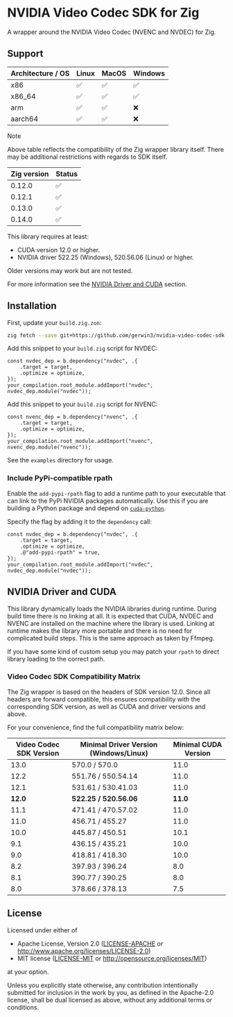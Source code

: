 # NVIDIA Video Codec SDK for Zig

A wrapper around the NVIDIA Video Codec (NVENC and NVDEC) for Zig.

## Support

| Architecture / OS | Linux | MacOS | Windows |
|-------------------|-------|-------|---------|
| x86               | ✅    | ✅    | ✅      |
| x86_64            | ✅    | ✅    | ✅      |
| arm               | ✅    | ✅    | ❌      |
| aarch64           | ✅    | ✅    | ❌      |

> [!NOTE]  
> Above table reflects the compatibility of the Zig wrapper library itself. There may be additional restrictions with regards to SDK itself.

| Zig version | Status |
|-------------|--------|
| 0.12.0      | ✅     |
| 0.12.1      | ✅     |
| 0.13.0      | ✅     |
| 0.14.0      | ✅     |

This library requires at least:

* CUDA version 12.0 or higher.
* NVIDIA driver 522.25 (Windows), 520.56.06 (Linux) or higher.

Older versions may work but are not tested.

For more information see the [NVIDIA Driver and CUDA](#nvidia-driver-and-cuda) section.

## Installation

First, update your `build.zig.zon`:

```bash
zig fetch --save git+https://github.com/gerwin3/nvidia-video-codec-sdk.git
```

Add this snippet to your `build.zig` script for NVDEC:

```zig
const nvdec_dep = b.dependency("nvdec", .{
    .target = target,
    .optimize = optimize,
});
your_compilation.root_module.addImport("nvdec", nvdec_dep.module("nvdec"));
```

Add this snippet to your `build.zig` script for NVENC:

```zig
const nvenc_dep = b.dependency("nvenc", .{
    .target = target,
    .optimize = optimize,
});
your_compilation.root_module.addImport("nvenc", nvenc_dep.module("nvenc"));
```

See the `examples` directory for usage.

### Include PyPi-compatible rpath

Enable the `add-pypi-rpath` flag to add a runtime path to your executable that
can link to the PyPi NVIDIA packages automatically. Use this if you are
building a Python package and depend on
[`cuda-python`](https://pypi.org/project/cuda-python/).

Specify the flag by adding it to the `dependency` call:

```zig
const nvdec_dep = b.dependency("nvdec", .{
    .target = target,
    .optimize = optimize,
    .@"add-pypi-rpath" = true,
});
your_compilation.root_module.addImport("nvdec", nvdec_dep.module("nvdec"));
```

## NVIDIA Driver and CUDA

This library dynamically loads the NVIDIA libraries during runtime. During
build time there is no linking at all. It is expected that CUDA, NVDEC and
NVENC are installed on the machine where the library is used. Linking at
runtime makes the library more portable and there is no need for complicated
build steps. This is the same approach as taken by Ffmpeg.

If you have some kind of custom setup you may patch your `rpath` to direct
library loading to the correct path.

### Video Codec SDK Compatibility Matrix

The Zig wrapper is based on the headers of SDK version 12.0. Since all headers
are forward compatible, this ensures compatibility with the corresponding SDK
version, as well as CUDA and driver versions and above.

For your convenience, find the full compatibility matrix below:

| Video Codec SDK Version | Minimal Driver Version (Windows/Linux) | Minimal CUDA Version |
|-------------------------|----------------------------------------|----------------------|
| 13.0                    | 570.0 / 570.0                          | 11.0                 |
| 12.2                    | 551.76 / 550.54.14                     | 11.0                 |
| 12.1                    | 531.61 / 530.41.03                     | 11.0                 |
| **12.0**                | **522.25 / 520.56.06**                 | **11.0**             |
| 11.1                    | 471.41 / 470.57.02                     | 11.0                 |
| 11.0                    | 456.71 / 455.27                        | 11.0                 |
| 10.0                    | 445.87 / 450.51                        | 10.1                 |
| 9.1                     | 436.15 / 435.21                        | 10.0                 |
| 9.0                     | 418.81 / 418.30                        | 10.0                 |
| 8.2                     | 397.93 / 396.24                        | 8.0                  |
| 8.1                     | 390.77 / 390.25                        | 8.0                  |
| 8.0                     | 378.66 / 378.13                        | 7.5                  |

## License

Licensed under either of

* Apache License, Version 2.0
   ([LICENSE-APACHE](LICENSE-APACHE) or <http://www.apache.org/licenses/LICENSE-2.0>)
* MIT license
   ([LICENSE-MIT](LICENSE-MIT) or <http://opensource.org/licenses/MIT>)

at your option.

Unless you explicitly state otherwise, any contribution intentionally submitted
for inclusion in the work by you, as defined in the Apache-2.0 license, shall be
dual licensed as above, without any additional terms or conditions.

